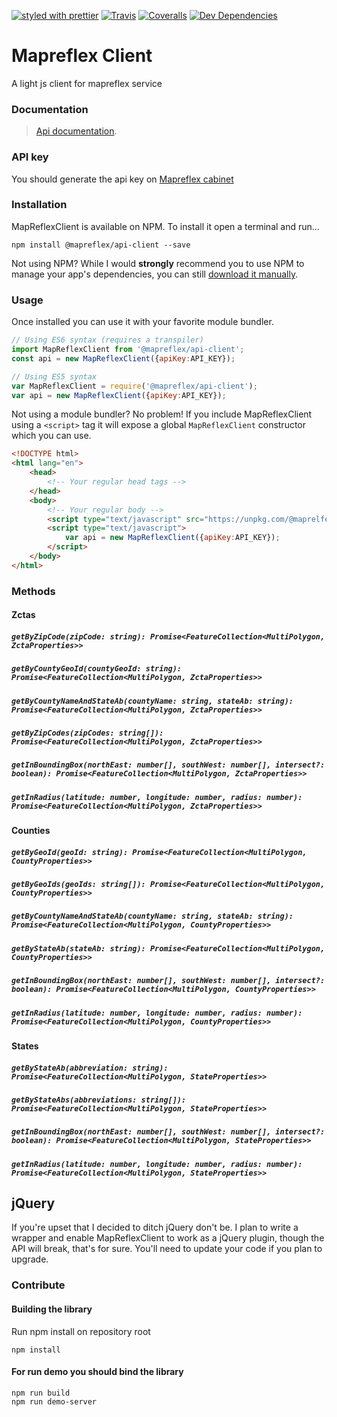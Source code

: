 [![styled with prettier](https://img.shields.io/badge/styled_with-prettier-ff69b4.svg)](https://github.com/prettier/prettier)
[![Travis](https://img.shields.io/travis/mapreflex/api-client.svg)](https://travis-ci.org/mapreflex/api-client)
[![Coveralls](https://img.shields.io/coveralls/mapreflex/api-client.svg)](https://coveralls.io/github/mapreflex/api-client)
[![Dev Dependencies](https://david-dm.org/mapreflex/api-client/dev-status.svg)](https://david-dm.org/mapreflex/api-client?type=dev)

# Mapreflex Client
A light js client for mapreflex service

### Documentation 
> [Api documentation](https://www.mapreflex.com/swagger-ui.html). 

### API key

You should generate the api key on [Mapreflex cabinet](https://www.mapreflex.com)

### Installation

MapReflexClient is available on NPM. To install it open a terminal and run…
```shell
npm install @mapreflex/api-client --save
```

Not using NPM? While I would **strongly** recommend you to use NPM to manage your app's dependencies, you can still [download it manually](https://unpkg.com/@maprelfex/api-client/dist/mapreflex-client.umd.js).

### Usage

Once installed you can use it with your favorite module bundler.

```javascript
// Using ES6 syntax (requires a transpiler)
import MapReflexClient from '@mapreflex/api-client';
const api = new MapReflexClient({apiKey:API_KEY});

// Using ES5 syntax
var MapReflexClient = require('@mapreflex/api-client');
var api = new MapReflexClient({apiKey:API_KEY});
```

Not using a module bundler? No problem! If you include MapReflexClient using a `<script>` tag it will expose a global `MapReflexClient` constructor which you can use.

```html
<!DOCTYPE html>
<html lang="en">
    <head>
        <!-- Your regular head tags -->
    </head>
    <body>
        <!-- Your regular body -->
        <script type="text/javascript" src="https://unpkg.com/@maprelfex/api-client/dist/mapreflex-client.umd.js"></script>
        <script type="text/javascript">
            var api = new MapReflexClient({apiKey:API_KEY});
        </script>
    </body>
</html>
```

### Methods

#### Zctas

##### `getByZipCode(zipCode: string): Promise<FeatureCollection<MultiPolygon, ZctaProperties>>`
##### `getByCountyGeoId(countyGeoId: string): Promise<FeatureCollection<MultiPolygon, ZctaProperties>>`
##### `getByCountyNameAndStateAb(countyName: string, stateAb: string): Promise<FeatureCollection<MultiPolygon, ZctaProperties>>`
##### `getByZipCodes(zipCodes: string[]): Promise<FeatureCollection<MultiPolygon, ZctaProperties>>`   
##### `getInBoundingBox(northEast: number[], southWest: number[], intersect?: boolean): Promise<FeatureCollection<MultiPolygon, ZctaProperties>>`
##### `getInRadius(latitude: number, longitude: number, radius: number): Promise<FeatureCollection<MultiPolygon, ZctaProperties>>`

#### Counties

##### `getByGeoId(geoId: string): Promise<FeatureCollection<MultiPolygon, CountyProperties>>`
##### `getByGeoIds(geoIds: string[]): Promise<FeatureCollection<MultiPolygon, CountyProperties>>`
##### `getByCountyNameAndStateAb(countyName: string, stateAb: string): Promise<FeatureCollection<MultiPolygon, CountyProperties>>`
##### `getByStateAb(stateAb: string): Promise<FeatureCollection<MultiPolygon, CountyProperties>>`
##### `getInBoundingBox(northEast: number[], southWest: number[], intersect?: boolean): Promise<FeatureCollection<MultiPolygon, CountyProperties>>`
##### `getInRadius(latitude: number, longitude: number, radius: number): Promise<FeatureCollection<MultiPolygon, CountyProperties>>`

#### States

##### `getByStateAb(abbreviation: string): Promise<FeatureCollection<MultiPolygon, StateProperties>>`
##### `getByStateAbs(abbreviations: string[]): Promise<FeatureCollection<MultiPolygon, StateProperties>>`
##### `getInBoundingBox(northEast: number[], southWest: number[], intersect?: boolean): Promise<FeatureCollection<MultiPolygon, StateProperties>>`
##### `getInRadius(latitude: number, longitude: number, radius: number): Promise<FeatureCollection<MultiPolygon, StateProperties>>`

## jQuery

If you're upset that I decided to ditch jQuery don't be. I plan to write a wrapper and enable MapReflexClient to work as a jQuery plugin, though the API will break, that's for sure. You'll need to update your code if you plan to upgrade.

### Contribute

#### Building the library
Run npm install on repository root
```
npm install
```
#### For run demo you should bind the library
```shell
npm run build
npm run demo-server
```
